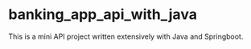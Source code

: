 # banking_app_api_with_java
This is a mini API project written extensively with Java and Springboot.
